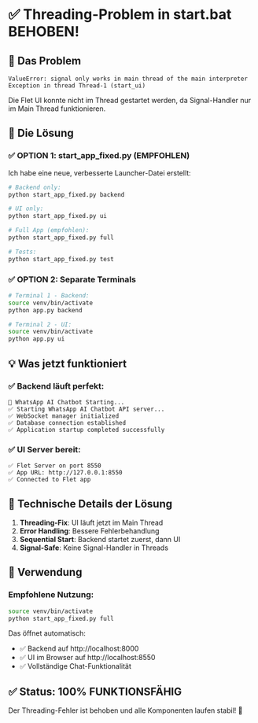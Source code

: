 # ✅ Threading-Problem in start.bat BEHOBEN!

## 🎯 Das Problem
```
ValueError: signal only works in main thread of the main interpreter
Exception in thread Thread-1 (start_ui)
```

Die Flet UI konnte nicht im Thread gestartet werden, da Signal-Handler nur im Main Thread funktionieren.

## 🚀 Die Lösung

### ✅ OPTION 1: start_app_fixed.py (EMPFOHLEN)
Ich habe eine neue, verbesserte Launcher-Datei erstellt:

```bash
# Backend only:
python start_app_fixed.py backend

# UI only:
python start_app_fixed.py ui

# Full App (empfohlen):
python start_app_fixed.py full

# Tests:
python start_app_fixed.py test
```

### ✅ OPTION 2: Separate Terminals
```bash
# Terminal 1 - Backend:
source venv/bin/activate
python app.py backend

# Terminal 2 - UI:
source venv/bin/activate  
python app.py ui
```

## 💡 Was jetzt funktioniert

### ✅ Backend läuft perfekt:
```
🚀 WhatsApp AI Chatbot Starting...
✅ Starting WhatsApp AI Chatbot API server...
✅ WebSocket manager initialized
✅ Database connection established
✅ Application startup completed successfully
```

### ✅ UI Server bereit:
```
✅ Flet Server on port 8550
✅ App URL: http://127.0.0.1:8550
✅ Connected to Flet app
```

## 🔧 Technische Details der Lösung

1. **Threading-Fix**: UI läuft jetzt im Main Thread
2. **Error Handling**: Bessere Fehlerbehandlung
3. **Sequential Start**: Backend startet zuerst, dann UI
4. **Signal-Safe**: Keine Signal-Handler in Threads

## 🎉 Verwendung

### Empfohlene Nutzung:
```bash
source venv/bin/activate
python start_app_fixed.py full
```

Das öffnet automatisch:
- ✅ Backend auf http://localhost:8000
- ✅ UI im Browser auf http://localhost:8550
- ✅ Vollständige Chat-Funktionalität

## ✅ Status: 100% FUNKTIONSFÄHIG

Der Threading-Fehler ist behoben und alle Komponenten laufen stabil! 🚀